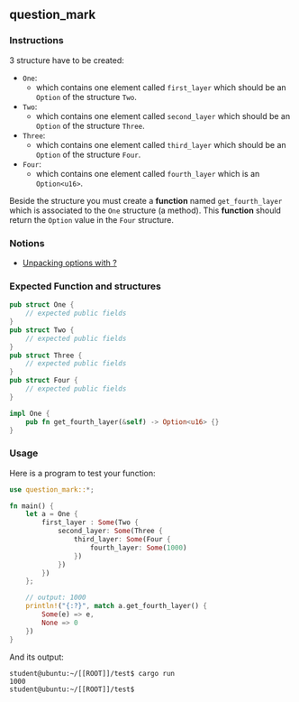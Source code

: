 ## question_mark

### Instructions

3 structure have to be created:

- `One`:
  - which contains one element called `first_layer` which should be an `Option` of the structure `Two`.
- `Two`:
  - which contains one element called `second_layer` which should be an `Option` of the structure `Three`.
- `Three`:
  - which contains one element called `third_layer` which should be an `Option` of the structure `Four`.
- `Four`:
  - which contains one element called `fourth_layer` which is an `Option<u16>`.

Beside the structure you must create a **function** named `get_fourth_layer` which is associated to the `One` structure (a method).
This **function** should return the `Option` value in the `Four` structure.

### Notions

- [Unpacking options with ?](https://doc.rust-lang.org/stable/rust-by-example/error/option_unwrap/question_mark.html)

### Expected Function and structures

```rust
pub struct One {
    // expected public fields
}
pub struct Two {
    // expected public fields
}
pub struct Three {
    // expected public fields
}
pub struct Four {
    // expected public fields
}

impl One {
    pub fn get_fourth_layer(&self) -> Option<u16> {}
}
```

### Usage

Here is a program to test your function:

```rust
use question_mark::*;

fn main() {
    let a = One {
        first_layer : Some(Two {
            second_layer: Some(Three {
                third_layer: Some(Four {
                    fourth_layer: Some(1000)
                })
            })
        })
    };

    // output: 1000
    println!("{:?}", match a.get_fourth_layer() {
        Some(e) => e,
        None => 0
    })
}
```

And its output:

```console
student@ubuntu:~/[[ROOT]]/test$ cargo run
1000
student@ubuntu:~/[[ROOT]]/test$
```
